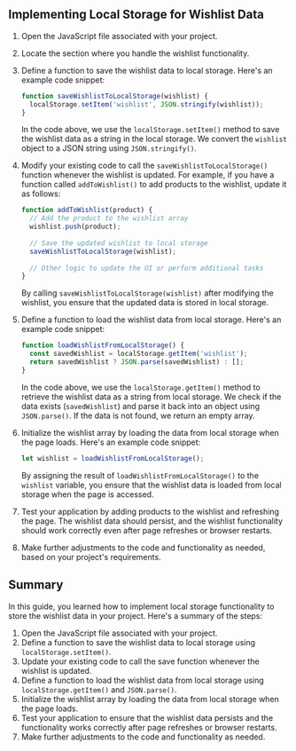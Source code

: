 

## Implementing Local Storage for Wishlist Data

1. Open the JavaScript file associated with your project.

2. Locate the section where you handle the wishlist functionality.

3. Define a function to save the wishlist data to local storage. Here's an example code snippet:

   ```javascript
   function saveWishlistToLocalStorage(wishlist) {
     localStorage.setItem('wishlist', JSON.stringify(wishlist));
   }
   ```

   In the code above, we use the `localStorage.setItem()` method to save the wishlist data as a string in the local storage. We convert the `wishlist` object to a JSON string using `JSON.stringify()`.

4. Modify your existing code to call the `saveWishlistToLocalStorage()` function whenever the wishlist is updated. For example, if you have a function called `addToWishlist()` to add products to the wishlist, update it as follows:

   ```javascript
   function addToWishlist(product) {
     // Add the product to the wishlist array
     wishlist.push(product);
     
     // Save the updated wishlist to local storage
     saveWishlistToLocalStorage(wishlist);
     
     // Other logic to update the UI or perform additional tasks
   }
   ```

   By calling `saveWishlistToLocalStorage(wishlist)` after modifying the wishlist, you ensure that the updated data is stored in local storage.

5. Define a function to load the wishlist data from local storage. Here's an example code snippet:

   ```javascript
   function loadWishlistFromLocalStorage() {
     const savedWishlist = localStorage.getItem('wishlist');
     return savedWishlist ? JSON.parse(savedWishlist) : [];
   }
   ```

   In the code above, we use the `localStorage.getItem()` method to retrieve the wishlist data as a string from local storage. We check if the data exists (`savedWishlist`) and parse it back into an object using `JSON.parse()`. If the data is not found, we return an empty array.

6. Initialize the wishlist array by loading the data from local storage when the page loads. Here's an example code snippet:

   ```javascript
   let wishlist = loadWishlistFromLocalStorage();
   ```

   By assigning the result of `loadWishlistFromLocalStorage()` to the `wishlist` variable, you ensure that the wishlist data is loaded from local storage when the page is accessed.

7. Test your application by adding products to the wishlist and refreshing the page. The wishlist data should persist, and the wishlist functionality should work correctly even after page refreshes or browser restarts.

8. Make further adjustments to the code and functionality as needed, based on your project's requirements.

## Summary

In this guide, you learned how to implement local storage functionality to store the wishlist data in your project. Here's a summary of the steps:

1. Open the JavaScript file associated with your project.
2. Define a function to save the wishlist data to local storage using `localStorage.setItem()`.
3. Update your existing code to call the save function whenever the wishlist is updated.
4. Define a function to load the wishlist data from local storage using `localStorage.getItem()` and `JSON.parse()`.
5. Initialize the wishlist array by loading the data from local storage when the page loads.
6. Test your application to ensure that the wishlist data persists and the functionality works correctly after page refreshes or browser restarts.
7. Make further adjustments to the code and functionality as needed.
